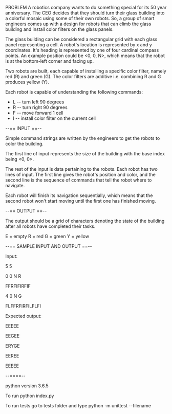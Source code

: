 PROBLEM
A robotics company wants to do something special for its 50 year anniversary. The CEO decides that they should turn their glass building into a colorful mosaic using some of their own robots. So, a group of smart engineers comes up with a design for robots that can climb the glass building and install color filters on the glass panels.

The glass building can be considered a rectangular grid with each glass panel representing a cell. A robot's location is represented by x and y coordinates. It's heading is represented by one of four cardinal compass points. An example position could be <0, 0, N>, which means that the robot is at the bottom-left corner and facing up.

Two robots are built, each capable of installing a specific color filter, namely red (R) and green (G). The color filters are additive i.e. combining R and G produces yellow (Y).

Each robot is capable of understanding the following commands:
* L -- turn left 90 degrees
* R -- turn right 90 degrees
* F -- move forward 1 cell
* I -- install color filter on the current cell

--== INPUT ==--

Simple command strings are written by the engineers to get the robots to color the building. 

The first line of input represents the size of the building with the base index being <0, 0>.

The rest of the input is data pertaining to the robots. Each robot has two lines of input. The first line gives the robot's position and color, and the second line is the sequence of commands that tell the robot where to navigate.

Each robot will finish its navigation sequentially, which means that the second robot won't start moving until the first one has finished moving.

--== OUTPUT ==--

The output should be a grid of characters denoting the state of the building after all robots have completed their tasks.

E = empty
R = red
G = green
Y = yellow

--== SAMPLE INPUT AND OUTPUT ==--

Input:

5 5

0 0 N R

FFRFIFIRFIF

4 0 N G

FLFFRFIRFILFLFI

Expected output:

EEEEE

EEGEE

ERYGE

EEREE

EEEEE

--====--

python version 3.6.5

To run python index.py

To run tests go to tests folder and type python -m unittest --filename
